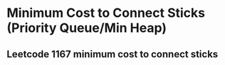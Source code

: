 # Minimum Cost to Connect Sticks (Priority Queue/Min Heap)
## Leetcode 1167 minimum cost to connect sticks

